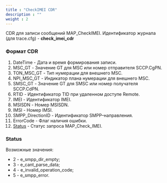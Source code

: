 ```yaml
---
title : "CheckIMEI CDR"
description : ""
weight : 2
---
```


CDR для записи сообщений MAP_CheckIMEI.
Идентификатор журнала (для trace.cfg) - **check_imei_cdr**

### Формат CDR

1. DateTime - Дата и время формирования записи.
2. MSC_GT - Значение GT для MSC или номер отправителя SCCP.CgPN.
3. TON_MSC_GT - Тип нумерации для внешнего MSC.
4. NPI_MSC_GT - Индикатор плана нумерации для внешнего MSC.
5. SMSC_GT - Значение GT для SMSC или номер получателя SCCP.CdPN.
6. RTID - Идентификатор TID при удаленном доступе Remote.
7. IMEI - Идентификатор IMEI.
8. MSISDN - Номер MSISDN.
9. IMSI - Номер IMSI.
10. SMPP_DirectionID - Идентификатор SMPP–направления.
11. ErrorCode - Флаг наличия ошибки.
12. [Status](#status) - Статус запроса MAP_Check_IMEI.

### <a name="status">Status</a>
Возможные значения:
* 2 - e_smpp_dir_empty;
* 3 - e_cant_parse_data;
* 4 - e_invalid_operation_code;
* 5 - e_smpp_error.
